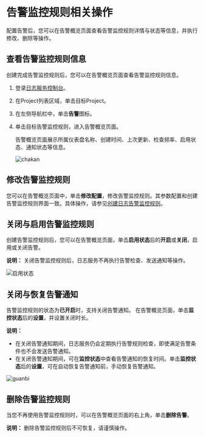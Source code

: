 # 告警监控规则相关操作

配置告警后，您可以在告警概览页面查看告警监控规则详情与状态等信息，并执行修改、删除等操作。

## 查看告警监控规则信息

创建完成告警监控规则后，您可以在告警概览页面查看告警监控规则信息。

1.  登录[日志服务控制台](https://sls.console.aliyun.com)。

2.  在Project列表区域，单击目标Project。

3.  在左侧导航栏中，单击**告警**图标。

4.  单击目标告警监控规则，进入告警概览页面。

    告警概览页面展示所属仪表盘名称、创建时间、上次更新、检查频率、启用状态、通知状态等信息。

    ![chakan](https://static-aliyun-doc.oss-accelerate.aliyuncs.com/assets/img/zh-CN/6382038161/p263139.png)


## 修改告警监控规则

您可以在告警概览页面中，单击**修改配置**，修改告警监控规则。其参数配置和创建告警监控规则界面一致。具体操作，请参见[创建日志告警监控规则](/intl.zh-CN/告警（新版）/告警监控/创建日志告警监控规则.md)。

## 关闭与启用告警监控规则

创建告警监控规则后，您可以在告警概览页面，单击**启用状态**后的**开启**或**关闭**，启用或关闭告警。

**说明：** 关闭告警监控规则后，日志服务不再执行告警检查、发送通知等操作。

![启用状态](https://static-aliyun-doc.oss-accelerate.aliyuncs.com/assets/img/zh-CN/6382038161/p263140.png)

## 关闭与恢复告警通知

告警监控规则的状态为**已开启**时，支持关闭告警通知。 在告警概览页面，单击**监控状态**后的**设置**，并设置关闭时长。

**说明：**

-   在关闭告警通知期间，日志服务仍会定期执行告警规则检查，即使满足告警条件也不会发送告警通知。
-   在关闭告警通知期间，可在**监控状态**中查看告警通知的恢复时间。单击**监控状态**后的**设置**，可在自动恢复告警通知前，手动恢复告警通知。

![guanbi](https://static-aliyun-doc.oss-accelerate.aliyuncs.com/assets/img/zh-CN/7832038161/p263130.png)

## 删除告警监控规则

当您不再使用告警监控规则时，可以在告警概览页面的右上角，单击**删除告警**。

**说明：** 删除告警监控规则后不可恢复，请谨慎操作。

